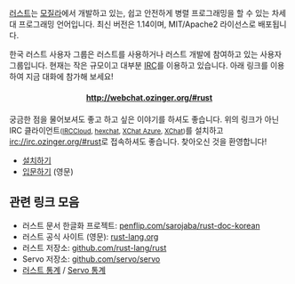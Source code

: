 [러스트]는 [모질라]에서 개발하고 있는, 쉽고 안전하게 병렬 프로그래밍을 할 수
있는 차세대 프로그래밍 언어입니다. 최신 버전은 1.14이며, MIT/Apache2 라이선스로
배포됩니다.

한국 러스트 사용자 그룹은 러스트를 사용하거나 러스트 개발에 참여하고 있는 사용자
그룹입니다. 현재는 작은 규모이고 대부분 [IRC]를 이용하고 있습니다. 아래 링크를
이용하여 지금 대화에 참가해 보세요!

<h4 style="margin: 20px 0; text-align: center;">
  <a href="http://webchat.ozinger.org/#rust">http://webchat.ozinger.org/#rust</a>
</h4>

궁금한 점을 물어보셔도 좋고 하고 싶은 이야기를 하셔도 좋습니다. 위의 링크가 아닌
IRC 클라이언트<small>([IRCCloud], [hexchat], [XChat Azure], [XChat])</small>를
설치하고 <irc://irc.ozinger.org/#rust>로 접속하셔도 좋습니다. 찾아오신 것을
환영합니다!

- [설치하기](/pages/install)
- [입문하기](https://doc.rust-lang.org/book) (영문)

관련 링크 모음
--------
- 러스트 문서 한글화 프로젝트: [penflip.com/sarojaba/rust-doc-korean](https://www.penflip.com/sarojaba/rust-doc-korean)
- 러스트 공식 사이트 (영문): [rust-lang.org](http://www.rust-lang.org/)
- 러스트 저장소: [github.com/rust-lang/rust](https://www.github.com/rust-lang/rust)
- Servo 저장소: [github.com/servo/servo](https://www.github.com/servo/servo)
- [러스트 통계](http://ruststat.youknowone.org) / [Servo 통계](http://servostat.youknowone.org)

[러스트]: https://www.rust-lang.org
[모질라]: https://www.mozilla.org
[IRC]: http://ko.wikipedia.org/wiki/IRC
[IRCCloud]: https://irccloud.com/
[hexchat]: http://hexchat.org/downloads.html
[XChat Azure]: http://itunes.apple.com/app/id447521961
[XChat]: http://xchat.org/download/
